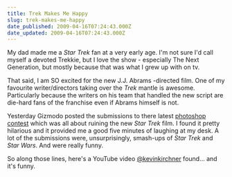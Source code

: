 ```yaml
---
title: Trek Makes Me Happy
slug: trek-makes-me-happy
date_published: 2009-04-16T07:24:43.000Z
date_updated: 2009-04-16T07:24:43.000Z
---
```


My dad made me a *Star Trek* fan at a very early age. I'm not sure I'd call myself a devoted Trekkie, but I love the show - especially The Next Generation, but mostly because that was what I grew up with on tv.

That said, I am SO excited for the new J.J. Abrams -directed film. One of my favourite writer/directors taking over the *Trek* mantle is awesome. Particularly because the writers on his team that handled the new script are die-hard fans of the franchise even if Abrams himself is not.

Yesterday Gizmodo posted the submissions to there latest [photoshop contest](http://i.gizmodo.com/5211593/star-trek-gets-ruined-in-80-ways-jj-abrams-could-never-dream-of) which was all about ruining the new *Star Trek* film. I found it pretty hilarious and it provided me a good five minutes of laughing at my desk. A lot of the submissions were, unsurprisingly, smash-ups of *Star Trek* and *Star Wars*. And were really funny.

So along those lines, here's a YouTube video [@kevinkirchner](http://twitter.com/kevinkirchner) found... and it's funny.

